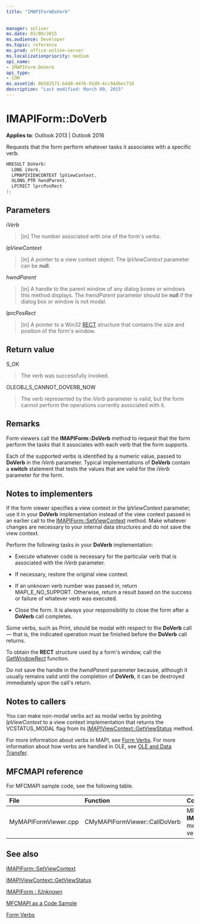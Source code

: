 ```yaml
---
title: "IMAPIFormDoVerb"
 
 
manager: soliver
ms.date: 03/09/2015
ms.audience: Developer
ms.topic: reference
ms.prod: office-online-server
ms.localizationpriority: medium
api_name:
- IMAPIForm.DoVerb
api_type:
- COM
ms.assetid: 8b582571-b448-4476-91d9-4cc94dbec710
description: "Last modified: March 09, 2015"
---
```


# IMAPIForm::DoVerb

  
  
**Applies to**: Outlook 2013 | Outlook 2016 
  
Requests that the form perform whatever tasks it associates with a specific verb.
  
```cpp
HRESULT DoVerb(
  LONG iVerb,
  LPMAPIVIEWCONTEXT lpViewContext,
  ULONG_PTR hwndParent,
  LPCRECT lprcPosRect
);
```

## Parameters

 _iVerb_
  
> [in] The number associated with one of the form's verbs.
    
 _lpViewContext_
  
> [in] A pointer to a view context object. The  _lpViewContext_ parameter can be **null**.
    
 _hwndParent_
  
> [in] A handle to the parent window of any dialog boxes or windows this method displays. The  _hwndParent_ parameter should be **null** if the dialog box or window is not modal. 
    
 _lprcPosRect_
  
> [in] A pointer to a Win32 [RECT](https://msdn.microsoft.com/library/dd162897%28VS.85%29.aspx) structure that contains the size and position of the form's window. 
    
## Return value

S_OK 
  
> The verb was successfully invoked.
    
OLEOBJ_S_CANNOT_DOVERB_NOW 
  
> The verb represented by the  _iVerb_ parameter is valid, but the form cannot perform the operations currently associated with it. 
    
## Remarks

Form viewers call the **IMAPIForm::DoVerb** method to request that the form perform the tasks that it associates with each verb that the form supports. 
  
Each of the supported verbs is identified by a numeric value, passed to **DoVerb** in the  _iVerb_ parameter. Typical implementations of **DoVerb** contain a **switch** statement that tests the values that are valid for the  _iVerb_ parameter for the form. 
  
## Notes to implementers

If the form viewer specifies a view context in the  _lpViewContext_ parameter, use it in your **DoVerb** implementation instead of the view context passed in an earlier call to the [IMAPIForm::SetViewContext](imapiform-setviewcontext.md) method. Make whatever changes are necessary to your internal data structures and do not save the view context. 
  
Perform the following tasks in your **DoVerb** implementation: 
  
- Execute whatever code is necessary for the particular verb that is associated with the  _iVerb_ parameter. 
    
- If necessary, restore the original view context.
    
- If an unknown verb number was passed in, return MAPI_E_NO_SUPPORT. Otherwise, return a result based on the success or failure of whatever verb was executed.
    
- Close the form. It is always your responsibility to close the form after a **DoVerb** call completes. 
    
Some verbs, such as Print, should be modal with respect to the **DoVerb** call — that is, the indicated operation must be finished before the **DoVerb** call returns. 
  
To obtain the **RECT** structure used by a form's window, call the [GetWindowRect](https://msdn.microsoft.com/library/ms633519) function. 
  
Do not save the handle in the  _hwndParent_ parameter because, although it usually remains valid until the completion of **DoVerb**, it can be destroyed immediately upon the call's return.
  
## Notes to callers

You can make non-modal verbs act as modal verbs by pointing  _lpViewContext_ to a view context implementation that returns the VCSTATUS_MODAL flag from its [IMAPIViewContext::GetViewStatus](imapiviewcontext-getviewstatus.md) method. 
  
For more information about verbs in MAPI, see [Form Verbs](form-verbs.md). For more information about how verbs are handled in OLE, see [OLE and Data Transfer](https://msdn.microsoft.com/library/ms693425%28VS.85%29.aspx).
  
## MFCMAPI reference

For MFCMAPI sample code, see the following table.
  
|**File**|**Function**|**Comment**|
|:-----|:-----|:-----|
|MyMAPIFormViewer.cpp  <br/> |CMyMAPIFormViewer::CallDoVerb  <br/> |MFCMAPI uses the **IMAPIForm::DoVerb** method to invoke a verb on a form.  <br/> |
   
## See also



[IMAPIForm::SetViewContext](imapiform-setviewcontext.md)
  
[IMAPIViewContext::GetViewStatus](imapiviewcontext-getviewstatus.md)
  
[IMAPIForm : IUnknown](imapiformiunknown.md)


[MFCMAPI as a Code Sample](mfcmapi-as-a-code-sample.md)
  
[Form Verbs](form-verbs.md)

